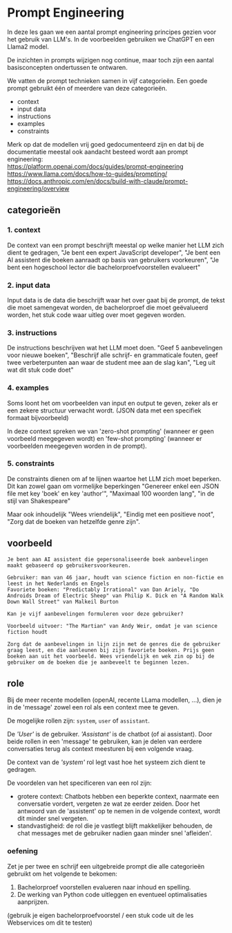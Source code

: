 # Prompt Engineering

In deze les gaan we een aantal prompt engineering principes gezien voor het gebruik van LLM's. In de voorbeelden gebruiken we ChatGPT en een Llama2 model.

De inzichten in prompts wijzigen nog continue, maar toch zijn een aantal basisconcepten ondertussen te ontwaren.

We vatten de prompt technieken samen in vijf categorieën. Een goede prompt gebruikt één of meerdere van deze categorieën.

- context
- input data
- instructions
- examples
- constraints

Merk op dat de modellen vrij goed gedocumenteerd zijn en dat bij de documentatie meestal ook aandacht besteed wordt aan prompt engineering: \
https://platform.openai.com/docs/guides/prompt-engineering \
https://www.llama.com/docs/how-to-guides/prompting/ \
https://docs.anthropic.com/en/docs/build-with-claude/prompt-engineering/overview

## categorieën

### 1. context

De context van een prompt beschrijft meestal op welke manier het LLM zich dient te gedragen, "Je bent een expert JavaScript developer", "Je bent een AI assistent die boeken aanraadt op basis van gebruikers voorkeuren", "Je bent een hogeschool lector die bachelorproefvoorstellen evalueert"

### 2. input data

Input data is de data die beschrijft waar het over gaat bij de prompt, de tekst die moet samengevat worden, de bachelorproef die moet geëvalueerd worden, het stuk code waar uitleg over moet gegeven worden.

### 3. instructions

De instructions beschrijven wat het LLM moet doen. "Geef 5 aanbevelingen voor nieuwe boeken", "Beschrijf alle schrijf- en grammaticale fouten, geef twee verbeterpunten aan waar de student mee aan de slag kan", "Leg uit wat dit stuk code doet"

### 4. examples

Soms loont het om voorbeelden van input en output te geven, zeker als er een zekere structuur verwacht wordt. (JSON data met een specifiek formaat bijvoorbeeld)

In deze context spreken we van 'zero-shot prompting' (wanneer er geen voorbeeld meegegeven wordt) en 'few-shot prompting' (wanneer er voorbeelden meegegeven worden in de prompt).

### 5. constraints

De constraints dienen om af te lijnen waartoe het LLM zich moet beperken. Dit kan zowel gaan om vormelijke beperkingen "Genereer enkel een JSON file met key 'boek' en key 'author'", "Maximaal 100 woorden lang", "in de stijl van Shakespeare"

Maar ook inhoudelijk "Wees vriendelijk", "Eindig met een positieve noot", "Zorg dat de boeken van hetzelfde genre zijn".



## voorbeeld

```
Je bent aan AI assistent die gepersonaliseerde boek aanbevelingen maakt gebaseerd op gebruikersvoorkeuren.

Gebruiker: man van 46 jaar, houdt van science fiction en non-fictie en leest in het Nederlands en Engels
Favoriete boeken: "Predictably Irrational" van Dan Ariely, "Do Androids Dream of Electric Sheep" van Philip K. Dick en "A Random Walk Down Wall Street" van Malkeil Burton

Kan je vijf aanbevelingen formuleren voor deze gebruiker?

Voorbeeld uitvoer: "The Martian" van Andy Weir, omdat je van science fiction houdt

Zorg dat de aanbevelingen in lijn zijn met de genres die de gebruiker graag leest, en die aanleunen bij zijn favoriete boeken. Prijs geen boeken aan uit het voorbeeld. Wees vriendelijk en wek zin op bij de gebruiker om de boeken die je aanbeveelt te beginnen lezen.
```

## role

Bij de meer recente modellen (openAI, recente LLama modellen, ...), dien je in de 'message' zowel een rol als een context mee te geven.

De mogelijke rollen zijn: `system`, `user` of `assistant`. 

De *'User'* is de gebruiker. *'Assistant'* is de chatbot (of ai assistant). Door beide rollen in een 'message' te gebruiken, kan je delen van eerdere conversaties terug als context meesturen bij een volgende vraag.

De context van de *'system'* rol legt vast hoe het systeem zich dient te gedragen.

De voordelen van het specificeren van een rol zijn:
- grotere context: Chatbots hebben een beperkte context, naarmate een conversatie vordert, vergeten ze wat ze eerder zeiden. 
   Door het antwoord van de 'assistent' op te nemen in de volgende context, wordt dit minder snel vergeten.
- standvastigheid: de rol die je vastlegt blijft makkelijker behouden, de chat messages met de gebruiker nadien gaan minder snel 'afleiden'.



### oefening

Zet je per twee en schrijf een uitgebreide prompt die alle categorieën gebruikt om het volgende te bekomen:

1. Bachelorproef voorstellen evalueren naar inhoud en spelling.
2. De werking van Python code uitleggen en eventueel optimalisaties aanprijzen.

(gebruik je eigen bachelorproefvoorstel / een stuk code uit de les Webservices om dit te testen)





